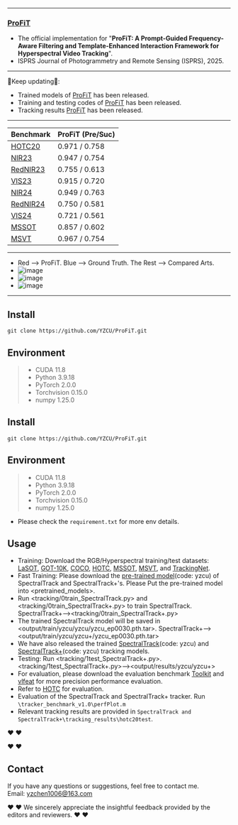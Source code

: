 --------------------------------------------------------------------------------------
### [**ProFiT**](https://www.sciencedirect.com/science/article/)

- The official implementation for "**ProFiT: A Prompt-Guided Frequency-Aware Filtering and Template-Enhanced Interaction Framework for Hyperspectral Video Tracking**".
- ISPRS Journal of Photogrammetry and Remote Sensing (ISPRS), 2025.
--------------------------------------------------------------------------------------

:running:Keep updating:running::
- Trained models of [ProFiT](https://drive.google.com/drive/folders/189muRTkQTzAKM3JQHnh3_FzOqytvmz5d?hl=zh-cn) has been released.
- Training and testing codes of [ProFiT](https://github.com/YZCU/SpectralTrack/blob/main/training%20and%20testing%20codes%20of%20SpectralTrack%20and%20SpectralTrack%2B.zip) has been released.
- Tracking results [ProFiT](https://github.com/YZCU/SpectralTrack/blob/main/rect_results%20of%20SpectralTrack%20and%20SpectralTrack%2B.zip) has been released.
--------------------------------------------------------------------------------------
| Benchmark | ProFiT (Pre/Suc)|
| ------------------------------ | ------------------- |
| [HOTC20](https://www.hsitracking.com/) |0.971 / 0.758|
| [NIR23](https://www.hsitracking.com/) |0.947 / 0.754|
| [RedNIR23](https://www.hsitracking.com/) |0.755 / 0.613|
| [VIS23](https://www.hsitracking.com/) |0.915 / 0.720|
| [NIR24](https://www.hsitracking.com/) |0.949 / 0.763|
| [RedNIR24](https://www.hsitracking.com/) |0.750 / 0.581|
| [VIS24](https://www.hsitracking.com/) |0.721 / 0.561|
| [MSSOT](https://www.sciencedirect.com/science/article/pii/S0924271623002551) |0.857 / 0.602| 
| [MSVT](https://www.sciencedirect.com/science/article/pii/S0924271621002860) |0.967 / 0.754| 
--------------------------------------------------------------------------------------

<!--
- Authors:
[Yuzeng Chen](https://yzcu.github.io/),
[Qiangqiang Yuan](http://qqyuan.users.sgg.whu.edu.cn/),
[Yuqi Tang](https://faculty.csu.edu.cn/yqtang/zh_CN/zdylm/66781/list/index.htm),
Xin Wang,
[Yi Xiao](https://github.com/XY-boy),
Jiang He,
Ziyang Lihe,
Xianyu Jin
--------------------------------------------------------------------------------------
-->

- Red --> ProFiT. Blue --> Ground Truth. The Rest --> Compared Arts.
- ![image](/fig/duck.gif)
- ![image](/fig/leaf.gif)
- ![image](/fig/rain.gif)
--------------------------------------------------------------------------------------
##  Install
```
git clone https://github.com/YZCU/ProFiT.git
```
## Environment
 > * CUDA 11.8
 > * Python 3.9.18
 > * PyTorch 2.0.0
 > * Torchvision 0.15.0
 > * numpy 1.25.0


##  Install
```
git clone https://github.com/YZCU/ProFiT.git
```
## Environment
 > * CUDA 11.8
 > * Python 3.9.18
 > * PyTorch 2.0.0
 > * Torchvision 0.15.0
 > * numpy 1.25.0 
 - Please check the `requirement.txt` for more env details.


## Usage
- Training: Download the RGB/Hyperspectral training/test datasets: [LaSOT](https://cis.temple.edu/lasot/), [GOT-10K](http://got-10k.aitestunion.com/downloads), [COCO](http://cocodataset.org), [HOTC](https://www.hsitracking.com/hot2022/), [MSSOT](https://github.com/Chenlulu1993/SMT), [MSVT](https://github.com/polwork/HOMG), and [TrackingNet](https://tracking-net.org/#downloads).
- Fast Training: Please download the [pre-trained model](https://pan.baidu.com)(code: yzcu) of SpectralTrack and SpectralTrack+'s. Please Put the pre-trained model into <pretrained_models>.
- Run <tracking/0train_SpectralTrack.py> and <tracking/0train_SpectralTrack+.py> to train SpectralTrack. SpectralTrack+--><tracking/0train_SpectralTrack+.py>
- The trained SpectralTrack model will be saved in <output/train/yzcu/yzcu/yzcu_ep0030.pth.tar>. SpectralTrack+--><output/train/yzcu/yzcu+/yzcu_ep0030.pth.tar>
- We have also released the trained [SpectralTrack](https://pan.baidu.com)(code: yzcu) and [SpectralTrack+](https://pan.baidu.com)(code: yzcu) tracking models.
- Testing: Run <tracking/1test_SpectralTrack+.py>. <tracking/1test_SpectralTrack+.py>--><output/results/yzcu/yzcu+>
- For evaluation, please download the evaluation benchmark [Toolkit](http://cvlab.hanyang.ac.kr/tracker_benchmark/) and [vlfeat](http://www.vlfeat.org/index.html) for more precision performance evaluation.
- Refer to [HOTC](https://www.hsitracking.com/hot2022/) for evaluation.
- Evaluation of the SpectralTrack and SpectralTrack+ tracker. Run `\tracker_benchmark_v1.0\perfPlot.m`
- Relevant tracking results are provided in `SpectralTrack and SpectralTrack+\tracking_results\hotc20test`.

:heart:  :heart:

<!---

## Results
- Performance evaluation with hyperspectral arts on the HOTC20’s hyperspectral modality. (a) Precision plot. (b) Success plot.
 ![image](/fig/hotc20.jpg)

- Accuracy-speed trade-off of SOTA hyperspectral arts on the HOTC20 benchmark.
 ![image](/fig/fps.jpg)

-  Subfigures (a) through (f) represent precision plots for NIR23, RedNIR23, VIS23, NIR24, RedNIR24, and VIS24 benchmarks, respectively, while (g) through (l) illustrate corresponding success plots across the same benchmarks.
 ![image](/fig/hotc23-24.jpg)

- Performance evaluation with hyperspectral arts and RGB arts on the MSSOT benchmark. (a) Precision plot. (b) Success plot.
 ![image](/fig/mssot.jpg)

- Performance evaluation with hyperspectral arts and RGB arts on the MSVT benchmark. (a) Precision plot. (b) Success plot. 
 ![image](/fig/msvt.jpg)

- Comprehensive attribute-level and overall success plots of hyperspectral arts and RGB arts on the MSVT benchmark. 
 ![image](/fig/msvt_attr.jpg)

- Visual comparisons, arranged from top to bottom, covering a diverse set of benchmarks: HOTC20 (toy2), VIS23 (cards16), NIR24 (rider14), RedNIR24 (rainystreet12), VIS24 (heartsurgery2), MSSOT (car-16), and MSVT (triple).
 ![image](/fig/vis.jpg)

- Overlap curves and tracking samples of ProFiT are presented in various complex scenarios.
 ![image](/fig/curve.jpg)
-->
<!---
-->
:heart:  :heart:

## Contact
If you have any questions or suggestions, feel free to contact me.  
Email: yzchen1006@163.com 

:heart:  :heart: We sincerely appreciate the insightful feedback provided by the editors and reviewers. :heart:  :heart:
